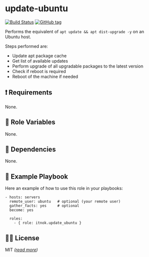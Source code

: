 update-ubuntu
=============

[![Build Status](https://travis-ci.org/itnok/ansible-role-update-ubuntu.svg?branch=master)](https://travis-ci.org/itnok/ansible-role-update-ubuntu) [![GitHub tag](https://img.shields.io/github/v/tag/itnok/ansible-role-update-ubuntu?sort=semver)](https://github.com/itnok/ansible-role-update-ubuntu/tags/)

Performs the equivalent of `apt update && apt dist-upgrade -y` on an Ubuntu host.

Steps performed are:

  - Update apt package cache
  - Get list of available updates
  - Perform upgrade of all upgradable packages to the latest version
  - Check if reboot is required
  - Reboot of the machine if needed


:exclamation: Requirements
--------------------------

None.


:abcd: Role Variables
---------------------

None.


:link: Dependencies
-------------------

None.


:notebook: Example Playbook
---------------------------

Here an example of how to use this role in your playbooks:

```
- hosts: servers
  remote_user: ubuntu   # optional (your remote user)
  gather_facts: yes     # optional
  become: yes

  roles:
    - { role: itnok.update_ubuntu }
```

:guardsman: License
-------------------

MIT _([read more](LICENSE.md))_
